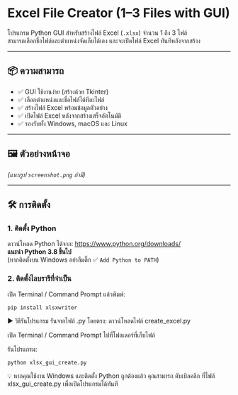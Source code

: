 # Excel File Creator (1–3 Files with GUI)

โปรแกรม Python GUI สำหรับสร้างไฟล์ Excel (`.xlsx`) จำนวน 1 ถึง 3 ไฟล์  
สามารถเลือกชื่อไฟล์และตำแหน่งจัดเก็บได้เอง และจะเปิดไฟล์ Excel ทันทีหลังจากสร้าง

---

## 📦 ความสามารถ

- ✅ GUI ใช้งานง่าย (สร้างด้วย Tkinter)
- ✅ เลือกตำแหน่งและชื่อไฟล์ได้ทีละไฟล์
- ✅ สร้างไฟล์ Excel พร้อมข้อมูลตัวอย่าง
- ✅ เปิดไฟล์ Excel หลังจากสร้างเสร็จอัตโนมัติ
- ✅ รองรับทั้ง Windows, macOS และ Linux

---

## 🖼️ ตัวอย่างหน้าจอ

*(แนบรูป `screenshot.png` ถ้ามี)*

---

## 🛠️ การติดตั้ง

### 1. ติดตั้ง Python

ดาวน์โหลด Python ได้จาก: https://www.python.org/downloads/  
**แนะนำ Python 3.8 ขึ้นไป**  
(หากติดตั้งบน Windows อย่าลืมติ๊ก ✅ `Add Python to PATH`)

### 2. ติดตั้งไลบรารีที่จำเป็น

เปิด Terminal / Command Prompt แล้วพิมพ์:

```
pip install xlsxwriter
```

▶️ วิธีรันโปรแกรม
รันจากไฟล์ .py โดยตรง:
ดาวน์โหลดไฟล์ create_excel.py

เปิด Terminal / Command Prompt ไปที่โฟลเดอร์ที่เก็บไฟล์

รันโปรแกรม:
```
python xlsx_gui_create.py
```
💡 หากคุณใช้งาน Windows และติดตั้ง Python ถูกต้องแล้ว
คุณสามารถ ดับเบิลคลิก ที่ไฟล์ xlsx_gui_create.py เพื่อเปิดโปรแกรมได้ทันที
